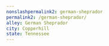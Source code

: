 ```yaml
---
﻿nonslashpermalink2: german-sheprador
permalink2: /german-sheprador/
alley: German Sheprador
city: Copperhill
state: Tennessee
---
```

